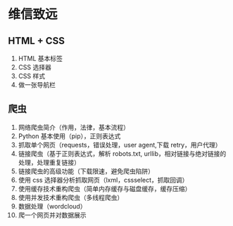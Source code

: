 # 维信致远

## HTML + CSS

1. HTML 基本标签
2. CSS 选择器
3. CSS 样式
4. 做一张导航栏

## 爬虫

1. 网络爬虫简介（作用，法律，基本流程）
2. Python 基本使用（pip），正则表达式
3. 抓取单个网页（requests，错误处理，user agent,下载 retry，用户代理）
4. 链接爬虫（基于正则表达式，解析 robots.txt, urllib，相对链接与绝对链接的处理，处理重复链接）
5. 链接爬虫的高级功能（下载限速，避免爬虫陷阱）
6. 使用 css 选择器分析抓取网页（lxml，cssselect，抓取回调）
7. 使用缓存技术重构爬虫（简单内存缓存与磁盘缓存，缓存压缩）
8. 使用并发技术重构爬虫（多线程爬虫）
9. 数据处理（wordcloud）
10. 爬一个网页并对数据展示
